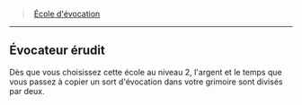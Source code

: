 ﻿---
!GenericItem
Id: wizard_evocation_hd.md#Évocateur-érudit
ParentLink: wizard_evocation_hd.md#École-dévocation
Name: Évocateur érudit
ParentName: École d'évocation
NameLevel: 2
Attributes: {}
---
> [École d'évocation](hd_wizard_evocation.md)

---

## Évocateur érudit

Dès que vous choisissez cette école au niveau 2, l'argent et le temps que vous passez à copier un sort d'évocation dans votre grimoire sont divisés par deux.

